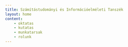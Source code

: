 ```yaml
---
title: Számítástudományi és Információelméleti Tanszék
layout: home
content:
    - oktatas
    - kutatas
    - munkatarsak
    - rolunk
---
```


